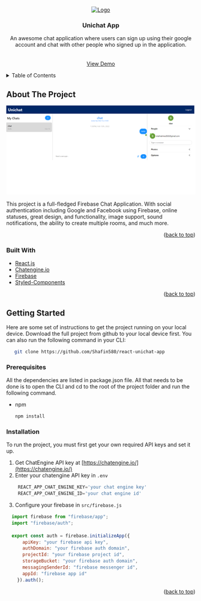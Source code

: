 <div id="top"></div>

<!-- PROJECT LOGO -->
<br />
<div align="center">
  <a href="https://github.com/Shafin580/react-unichat-app">
    <img src="images/logo.ico" alt="Logo" width="80" height="80">
  </a>

<h3 align="center">Unichat App</h3>

  <p align="center">
    An awesome chat application where users can sign up using their google account and chat with other people who signed up in the application.
    <br />
    <br />
    <br />
    <a href="https://unichatshafindev.netlify.app/">View Demo</a>
  </p>
</div>



<!-- TABLE OF CONTENTS -->
<details>
  <summary>Table of Contents</summary>
  <ol>
    <li>
      <a href="#about-the-project">About The Project</a>
      <ul>
        <li><a href="#built-with">Built With</a></li>
      </ul>
    </li>
    <li>
      <a href="#getting-started">Getting Started</a>
      <ul>
        <li><a href="#prerequisites">Prerequisites</a></li>
        <li><a href="#installation">Installation</a></li>
      </ul>
    </li>
  </ol>
</details>



<!-- ABOUT THE PROJECT -->
## About The Project

[![Product Name Screen Shot][product-screenshot]](https://unichatshafindev.netlify.app/)

This project is a full-fledged Firebase Chat Application. With social authentication including Google and Facebook using Firebase, online statuses, great design, and functionality, image support, sound notifications, the ability to create multiple rooms, and much more.

<p align="right">(<a href="#top">back to top</a>)</p>



### Built With

* [React.js](https://reactjs.org/)
* [Chatengine.io](https://chatengine.io/)
* [Firebase](https://firebase.google.com/)
* [Styled-Components](https://styled-components.com/)

<p align="right">(<a href="#top">back to top</a>)</p>



<!-- GETTING STARTED -->
## Getting Started

Here are some set of instructions to get the project running on your local device. Download the full project from github to your local device first. You can also run the following command in your CLI:

```sh
   git clone https://github.com/Shafin580/react-unichat-app
   ```

### Prerequisites

All the dependencies are listed in package.json file. All that needs to be done is to open the CLI and cd to the root of the project folder and run the following command.
* npm
  ```sh
  npm install
  ```

### Installation

To run the project, you must first get your own required API keys and set it up.

1. Get ChatEngine API key at [https://chatengine.io/](https://chatengine.io/)
2. Enter your chatengine API key in `.env`
   ```js
    REACT_APP_CHAT_ENGINE_KEY='your chat engine key'
    REACT_APP_CHAT_ENGINE_ID='your chat engine id'
   ```
3. Configure your firebase in `src/firebase.js`
  ```js
    import firebase from "firebase/app";
    import "firebase/auth";

    export const auth = firebase.initializeApp({
        apiKey: "your firebase api key",
        authDomain: "your firebase auth domain",
        projectId: "your firebase project id",
        storageBucket: "your firebase auth domain",
        messagingSenderId: "firebase messenger id",
        appId: "firebase app id"
      }).auth();
   ```

<p align="right">(<a href="#top">back to top</a>)</p>


<!-- MARKDOWN LINKS & IMAGES -->
<!-- https://www.markdownguide.org/basic-syntax/#reference-style-links -->
[linkedin-url]: https://www.linkedin.com/in/shafin-ahmed-790959213/
[product-screenshot]: images/unichatSS.png
